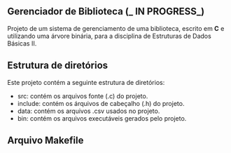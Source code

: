 ## Gerenciador de Biblioteca (_ IN PROGRESS_)
Projeto de um sistema de gerenciamento de uma biblioteca, escrito em __C__ e utilizando uma árvore binária, para a disciplina de Estruturas de Dados Básicas II.

## Estrutura de diretórios

Este projeto contém a seguinte estrutura de diretórios:     

* src: contém os arquivos fonte (.c) do projeto.
* include: contém os árquivos de cabeçalho (.h) do projeto.
* data: contém os arquivos .csv usados no projeto.
* bin: contém os arquivos executáveis gerados pelo projeto. 

## Arquivo Makefile 